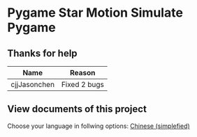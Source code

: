 # Pygame Star Motion Simulate Pygame

## Thanks for help

|     Name     |    Reason    |
|:------------:|:------------:|
| cjjJasonchen | Fixed 2 bugs |

## View documents of this project

Choose your language in follwing options: [Chinese (simplefied)](README-zh-CN.md)

